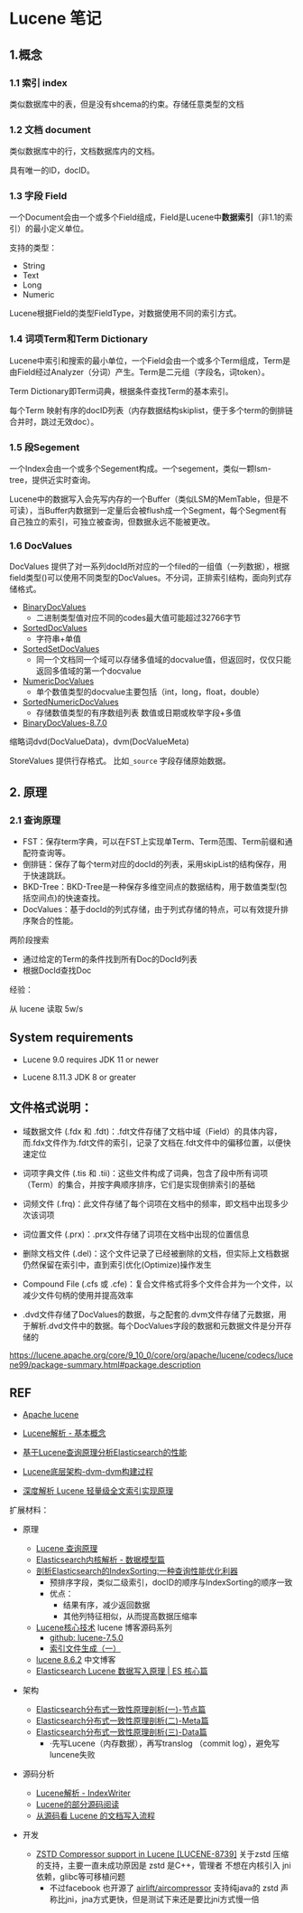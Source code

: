 # Lucene 笔记

## 1.概念

### 1.1 索引 index

类似数据库中的表，但是没有shcema的约束。存储任意类型的文档

### 1.2 文档 document

类似数据库中的行，文档数据库内的文档。

具有唯一的ID，docID。

### 1.3 字段 Field

一个Document会由一个或多个Field组成，Field是Lucene中**数据索引**（非1.1的索引）的最小定义单位。

支持的类型：

- String
- Text
- Long
- Numeric

Lucene根据Field的类型FieldType，对数据使用不同的索引方式。

### 1.4 词项Term和Term Dictionary

Lucene中索引和搜索的最小单位，一个Field会由一个或多个Term组成，Term是由Field经过Analyzer（分词）产生。Term是二元组（字段名，词token）。

Term Dictionary即Term词典，根据条件查找Term的基本索引。

每个Term 映射有序的docID列表（内存数据结构skiplist，便于多个term的倒排链合并时，跳过无效doc）。

### 1.5 段Segement

一个Index会由一个或多个Segement构成。一个segement，类似一颗lsm-tree，提供近实时查询。

Lucene中的数据写入会先写内存的一个Buffer（类似LSM的MemTable，但是不可读），当Buffer内数据到一定量后会被flush成一个Segment，每个Segment有自己独立的索引，可独立被查询，但数据永远不能被更改。

### 1.6 DocValues

DocValues 提供了对一系列docId所对应的一个filed的一组值（一列数据），根据field类型()可以使用不同类型的DocValues。不分词，正排索引结构，面向列式存储格式。

- [BinaryDocValues](https://www.amazingkoala.com.cn/Lucene/DocValues/2019/0412/49.html) 
  - 二进制类型值对应不同的codes最大值可能超过32766字节
- [SortedDocValues](https://www.amazingkoala.com.cn/Lucene/DocValues/2019/0219/34.html)
  - 字符串+单值
- [SortedSetDocValues](https://www.amazingkoala.com.cn/Lucene/DocValues/2019/0412/48.html)
  - 同一个文档同一个域可以存储多值域的docvalue值，但返回时，仅仅只能返回多值域的第一个docvalue
- [NumericDocValues](https://www.amazingkoala.com.cn/Lucene/DocValues/2019/0409/46.html)
  - 单个数值类型的docvalue主要包括（int，long，float，double）
- [SortedNumericDocValues](https://www.amazingkoala.com.cn/Lucene/DocValues/2019/0410/47.html)
  - 存储数值类型的有序数组列表   数值或日期或枚举字段+多值
- [BinaryDocValues-8.7.0](https://www.amazingkoala.com.cn/Lucene/DocValues/2020/1121/179.html)

缩略词dvd(DocValueData)，dvm(DocValueMeta)

StoreValues 提供行存格式。 比如`_source` 字段存储原始数据。

## 2. 原理

### 2.1 查询原理

- FST：保存term字典，可以在FST上实现单Term、Term范围、Term前缀和通配符查询等。
- 倒排链：保存了每个term对应的docId的列表，采用skipList的结构保存，用于快速跳跃。
- BKD-Tree：BKD-Tree是一种保存多维空间点的数据结构，用于数值类型(包括空间点)的快速查找。
- DocValues：基于docId的列式存储，由于列式存储的特点，可以有效提升排序聚合的性能。

两阶段搜索

- 通过给定的Term的条件找到所有Doc的DocId列表
- 根据DocId查找Doc


经验：

从 lucene 读取 5w/s


## System requirements 
- Lucene 9.0 requires JDK 11 or newer

- Lucene 8.11.3  JDK 8 or greater

## 文件格式说明：

- 域数据文件 (.fdx 和 .fdt)：.fdt文件存储了文档中域（Field）的具体内容，而.fdx文件作为.fdt文件的索引，记录了文档在.fdt文件中的偏移位置，以便快速定位
- 词项字典文件 (.tis 和 .tii)：这些文件构成了词典，包含了段中所有词项（Term）的集合，并按字典顺序排序，它们是实现倒排索引的基础
- 词频文件 (.frq)：此文件存储了每个词项在文档中的频率，即文档中出现多少次该词项
- 词位置文件 (.prx)：.prx文件存储了词项在文档中出现的位置信息

- 删除文档文件 (.del)：这个文件记录了已经被删除的文档，但实际上文档数据仍然保留在索引中，直到索引优化(Optimize)操作发生

- Compound File (.cfs 或 .cfe)：复合文件格式将多个文件合并为一个文件，以减少文件句柄的使用并提高效率

- .dvd文件存储了DocValues的数据，与之配套的.dvm文件存储了元数据，用于解析.dvd文件中的数据。每个DocValues字段的数据和元数据文件是分开存储的

https://lucene.apache.org/core/9_10_0/core/org/apache/lucene/codecs/lucene99/package-summary.html#package.description


## REF

- [Apache lucene](https://lucene.apache.org/)
- [Lucene解析 - 基本概念](https://zhuanlan.zhihu.com/p/35469104)
- [基于Lucene查询原理分析Elasticsearch的性能](https://zhuanlan.zhihu.com/p/47951652)
- [Lucene底层架构-dvm-dvm构建过程](https://kkewwei.github.io/elasticsearch_learning/2019/11/15/Lucene%E5%BA%95%E5%B1%82%E6%9E%B6%E6%9E%84-dvm-dvm%E6%9E%84%E5%BB%BA%E8%BF%87%E7%A8%8B/)


- [深度解析 Lucene 轻量级全文索引实现原理](https://cloud.tencent.com/developer/news/841587)

扩展材料：

- 原理
  - [Lucene 查询原理](https://zhuanlan.zhihu.com/p/35814539)
  - [Elasticsearch内核解析 - 数据模型篇](https://zhuanlan.zhihu.com/p/34680841)
  - [剖析Elasticsearch的IndexSorting:一种查询性能优化利器](https://zhuanlan.zhihu.com/p/49206974)
    - 预排序字段，类似二级索引，docID的顺序与IndexSorting的顺序一致
    - 优点：
      - 结果有序，减少返回数据
      - 其他列特征相似，从而提高数据压缩率
  - [Lucene核心技术](https://www.amazingkoala.com.cn/Lucene/2019/1205/115.html) lucene 博客源码系列
    - [github: lucene-7.5.0](https://github.com/LuXugang/Lucene-7.5.0)
    - [索引文件生成（一）](https://www.amazingkoala.com.cn/Lucene/Index/2019/1226/121.html)
  - [lucene 8.6.2](https://kkewwei.github.io/elasticsearch_learning/categories/Lucene/) 中文博客
  - [Elasticsearch Lucene 数据写入原理 | ES 核心篇](https://www.cnblogs.com/Alandre/p/11358954.html)

- 架构
  - [Elasticsearch分布式一致性原理剖析(一)-节点篇](https://zhuanlan.zhihu.com/p/34858035)
  - [Elasticsearch分布式一致性原理剖析(二)-Meta篇](https://zhuanlan.zhihu.com/p/35283785)
  - [Elasticsearch分布式一致性原理剖析(三)-Data篇](https://zhuanlan.zhihu.com/p/35285514)
    - ·先写Lucene（内存数据），再写translog  （commit log），避免写luncene失败
- 源码分析
  - [Lucene解析 - IndexWriter](https://zhuanlan.zhihu.com/p/35795070)
  - [Lucene的部分源码阅读](https://zhuanlan.zhihu.com/p/367391355)
  - [从源码看 Lucene 的文档写入流程](https://juejin.cn/post/7137453263795781639) 

- 开发
  - [ZSTD Compressor support in Lucene [LUCENE-8739]](https://github.com/apache/lucene/issues/9784) 关于zstd 压缩的支持，主要一直未成功原因是 zstd 是C++，管理者 不想在内核引入 jni 依赖，glibc等可移植问题
    - 不过facebook 也开源了 [airlift/aircompressor](https://github.com/airlift/aircompressor) 支持纯java的 zstd 声称比jni，jna方式更快，但是测试下来还是要比jni方式慢一倍

